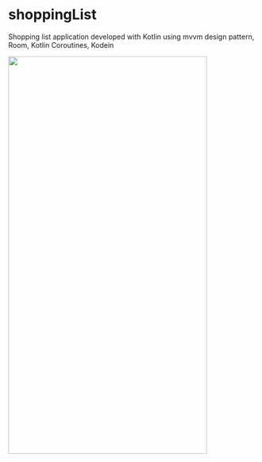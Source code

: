 # shoppingList
Shopping list application developed with Kotlin using mvvm design pattern, Room, Kotlin Coroutines, Kodein


<img src="https://github.com/mlhakyz/shoppingList/blob/main/shoppinglists.gif" width="400" height="800">
